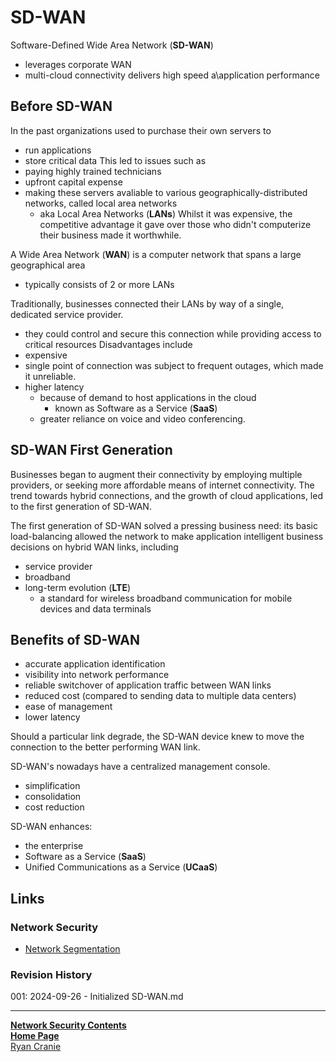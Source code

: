 # SD-WAN

Software-Defined Wide Area Network (**SD-WAN**)
- leverages corporate WAN
- multi-cloud connectivity
delivers high speed a\application performance

## Before SD-WAN
In the past organizations used to purchase their own servers to
- run applications
- store critical data
This led to issues such as 
- paying highly trained technicians
- upfront capital expense
- making these servers avaliable to various geographically-distributed networks, called local area networks
	- aka Local Area Networks (**LANs**)
Whilst it was expensive, the competitive advantage it gave over those who didn't computerize their business made it worthwhile.

A Wide Area Network (**WAN**) is a computer network that spans a large geographical area
- typically consists of 2 or more LANs

Traditionally, businesses connected their LANs by way of a single, dedicated service provider.
- they could control and secure this connection while providing access to critical resources
Disadvantages include
- expensive
- single point of connection was subject to frequent outages, which made it unreliable.
- higher latency
	- because of demand to host applications in the cloud
		- known as Software as a Service (**SaaS**)
	- greater reliance on voice and video conferencing.
## SD-WAN First Generation
Businesses began to augment their connectivity by employing multiple providers, or seeking more affordable means of internet connectivity. The trend towards hybrid connections, and the growth of cloud applications, led to the first generation of SD-WAN.

The first generation of SD-WAN solved a pressing business need: its basic load-balancing allowed the network to make application intelligent business decisions on hybrid WAN links, including
- service provider
- broadband
- long-term evolution (**LTE**)
	- a standard for wireless broadband communication for mobile devices and data terminals

## Benefits of SD-WAN
- accurate application identification
- visibility into network performance
- reliable switchover of application traffic between WAN links
- reduced cost (compared to sending data to multiple data centers)
- ease of management
- lower latency

Should a particular link degrade, the SD-WAN device knew to move the connection to the better performing WAN link.

SD-WAN's nowadays have a centralized management console.
- simplification
- consolidation
- cost reduction

SD-WAN enhances:
- the enterprise
- Software as a Service (**SaaS**)
- Unified Communications as a Service (**UCaaS**)

## Links
### Network Security
- [Network Segmentation](https://notes.ryancranie.com/Notes/Network%20Security/Network%20Segmentation)
### Revision History
001: 2024-09-26 - Initialized SD-WAN.md

---
<b>[Network Security Contents](https://notes.ryancranie.com/Contents/Network%20Security%20Contents)<br>[Home Page](https://notes.ryancranie.com)<br></b>[Ryan Cranie](https://www.ryancranie.com)
